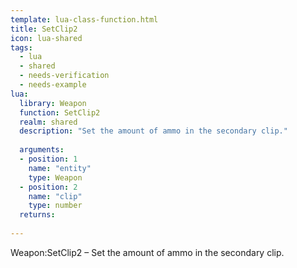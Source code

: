 ```yaml
---
template: lua-class-function.html
title: SetClip2
icon: lua-shared
tags:
  - lua
  - shared
  - needs-verification
  - needs-example
lua:
  library: Weapon
  function: SetClip2
  realm: shared
  description: "Set the amount of ammo in the secondary clip."
  
  arguments:
  - position: 1
    name: "entity"
    type: Weapon
  - position: 2
    name: "clip"
    type: number
  returns:
    
---
```


<div class="lua__search__keywords">
Weapon:SetClip2 &#x2013; Set the amount of ammo in the secondary clip.
</div>
